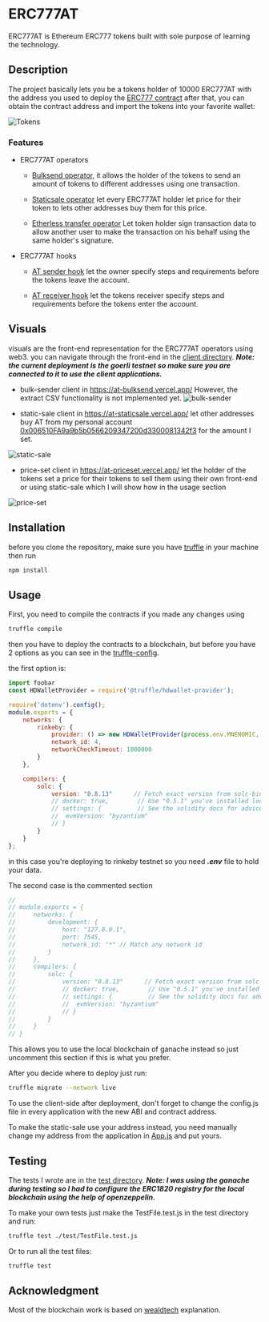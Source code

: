 # ERC777AT

ERC777AT is Ethereum ERC777 tokens built with sole purpose of learning the technology.

## Description

The project basically lets you be a tokens holder of 10000 ERC777AT with the address you used to deploy the [ERC777 contract](https://github.com/Asem-Abdelhady/ERC777-AirDrop/blob/master/contracts/ERC777AT.sol)
after that, you can obtain the contract address and import the tokens into your favorite wallet:

![Tokens](https://user-images.githubusercontent.com/40506647/176640715-5f1b91fe-2293-426b-98ee-d5f9dc1cb196.png)

### Features

- ERC777AT operators

  - [Bulksend operator](https://github.com/Asem-Abdelhady/ERC777-AirDrop/blob/master/contracts/BulkSendOperator.sol), it allows the holder of the tokens to send an amount of tokens to different addresses using one transaction.

  - [Staticsale operator](https://github.com/Asem-Abdelhady/ERC777-AirDrop/blob/master/contracts/StaticSale.sol) let every ERC777AT holder let price for their token to lets other addresses buy them for this price.

  - [Etherless transfer operator](https://github.com/Asem-Abdelhady/ERC777-AirDrop/blob/master/contracts/EtherlessTransfer.sol) Let token holder sign transaction data to allow another user to make the transaction on his behalf using the same holder's signature.

- ERC777AT hooks

  - [AT sender hook](https://github.com/Asem-Abdelhady/ERC777-AirDrop/blob/master/contracts/ATSenderHook.sol) let the owner specify steps and requirements before the tokens leave the account.

  - [AT receiver hook](https://github.com/Asem-Abdelhady/ERC777-AirDrop/blob/master/contracts/ATRecipientHook.sol) let the tokens receiver specify steps and requirements before the tokens enter the account.

## Visuals

visuals are the front-end representation for the ERC777AT operators using web3. you can navigate through the front-end in the [client directory](https://github.com/Asem-Abdelhady/ERC777-AirDrop/tree/master/client). **_Note: the current deployment is the goerli testnet so make sure you are connected to it to use the client applications._**

- bulk-sender client in <https://at-bulksend.vercel.app/> However, the extract CSV functionality is not implemented yet.
  ![bulk-sender](https://user-images.githubusercontent.com/40506647/176650787-63841e06-0b51-4e2d-bbdb-4e699c71780a.png)

- static-sale client in <https://at-staticsale.vercel.app/> let other addresses buy AT from my personal account [0x006510FA9a9b5b0566209347200d3300081342f3](https://goerli.etherscan.io/address/0x006510FA9a9b5b0566209347200d3300081342f3) for the amount I set.

![static-sale](https://user-images.githubusercontent.com/40506647/176658895-18009c7a-ed92-400e-b8e9-cc106d955218.png)

- price-set client in <https://at-priceset.vercel.app/> let the holder of the tokens set a price for their tokens to sell them using their own front-end or using static-sale which I will show how in the usage section

![price-set](https://user-images.githubusercontent.com/40506647/176659591-60d771bb-5030-4306-8e13-a7a0f16fc26f.png)

## Installation

before you clone the repository, make sure you have [truffle](https://trufflesuite.com/) in your machine
then run

```bash
npm install
```

## Usage

First, you need to compile the contracts if you made any changes using

```bash
truffle compile
```

then you have to deploy the contracts to a blockchain, but before you have 2 options as you can see in the [truffle-config](https://github.com/Asem-Abdelhady/ERC777-AirDrop/blob/master/truffle-config.js).

the first option is:

```javascript
import foobar
const HDWalletProvider = require('@truffle/hdwallet-provider');

require('dotenv').config();
module.exports = {
    networks: {
        rinkeby: {
            provider: () => new HDWalletProvider(process.env.MNENOMIC, "wss://rinkeby.infura.io/ws/v3/" + process.env.INFURA_API_KEY),
            network_id: 4,
            networkCheckTimeout: 1000000
        }
    },

    compilers: {
        solc: {
            version: "0.8.13"      // Fetch exact version from solc-bin (default: truffle's version)
            // docker: true,        // Use "0.5.1" you've installed locally with docker (default: false)
            // settings: {          // See the solidity docs for advice about optimization and evmVersio
            //  evmVersion: "byzantium"
            // }
        }
    }
};
```

in this case you're deploying to rinkeby testnet so you need **_.env_** file to hold your data.

The second case is the commented section

```javascript
//
// module.exports = {
//     networks: {
//         development: {
//             host: "127.0.0.1",
//             port: 7545,
//             network_id: "*" // Match any network id
//         }
//     },
//     compilers: {
//         solc: {
//             version: "0.8.13"      // Fetch exact version from solc-bin (default: truffle's version)
//             // docker: true,        // Use "0.5.1" you've installed locally with docker (default: false)
//             // settings: {          // See the solidity docs for advice about optimization and evmVersio
//             //  evmVersion: "byzantium"
//             // }
//         }
//     }
// }
```

This allows you to use the local blockchain of ganache instead so just uncomment this section if this is what you prefer.

After you decide where to deploy just run:

```bash
truffle migrate --network live
```

To use the client-side after deployment, don't forget to change the config.js file in every application with the new ABI and contract address.

To make the static-sale use your address instead, you need manually change my address from the application in [App.js](https://github.com/Asem-Abdelhady/ERC777-AirDrop/blob/master/client/static-sale/src/App.js) and put yours.

## Testing

The tests I wrote are in the [test directory](https://github.com/Asem-Abdelhady/ERC777-AirDrop/tree/master/test). **_Note: I was using the ganache during testing so I had to configure the ERC1820 registry for the local blockchain using the help of openzeppelin._**

To make your own tests just make the TestFile.test.js in the test directory and run:

```bash
truffle test ./test/TestFile.test.js
```

Or to run all the test files:

```bash
truffle test
```

## Acknowledgment

Most of the blockchain work is based on [wealdtech](https://github.com/wealdtech) explanation.
